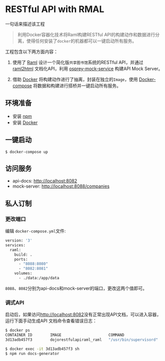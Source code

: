 # RESTful API with RMAL
一句话来描述该工程 

>利用Docker容器化技术将Raml构建RESTful API的构建动作和数据进行分离，使得任何安装了`docker`的机器都可以一键启动所有服务。

工程包含以下两方面内容：

1. 使用了 [Raml](http://raml.org/) 设计一个简化版`共享图书馆`系统的RESTful API，并通过 [raml2html](https://github.com/raml2html/raml2html) 文档化API，利用 [osprey-mock-service](https://github.com/mulesoft-labs/osprey-mock-service) 构建API Mock Server。

2. 借助 [Docker](https://docs.docker.com/) 将构建动作进行了抽离，封装在独立的`Image`，使用 [Docker-compose](https://docs.docker.com/compose/) 将数据和构建进行搭桥并一键启动所有服务。


## 环境准备
* 安装 [npm](https://www.npmjs.com/)
* 安装 [Docker](https://docs.docker.com/) 


## 一键启动

```
$ docker-compose up
```

## 访问服务
* api-docs: [http://localhost:8082](http://localhost:8082)
* mock-server: [http://localhost:8088/companies](http://localhost:8088/companies)


## 私人订制
### 更改端口
编辑 `docker-compose.yml`文件:

```sh
version: '3'
services:
  raml:
    build: .
    ports:
      - "8088:8080"
      - "8082:8081"
    volumes:
      - ./data:/app/data
```
`8088`、`8082`分别为api-docs和mock-server的端口，更改这两个值即可。


### 调式API
启动后，如果访问[http://localhost:8082](http://localhost:8082)没有正常出现API文档，可以进入容器，运行下面手动生成API 文档命令查看错误日志：

```sh
$ docker ps
CONTAINER ID        IMAGE                     COMMAND                  CREATED             STATUS              PORTS                                            NAMES
3d13adb457f3        dojorestfulapiraml_raml   "/usr/bin/supervisord"   3 weeks ago         Up 6 seconds        0.0.0.0:8088->8080/tcp, 0.0.0.0:8082->8081/tcp   dojorestfulapiraml_raml_1

$ docker exec -it 3d13adb457f3 sh
$ npm run docs-generator
```

